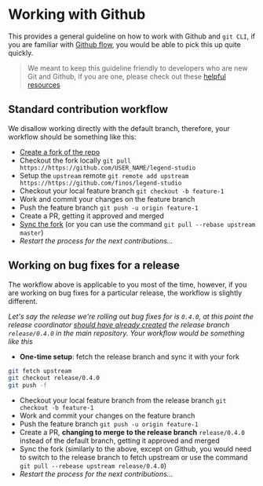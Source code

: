# Working with Github

This provides a general guideline on how to work with Github and `git CLI`, if you are familiar with [Github flow](https://docs.github.com/en/get-started/quickstart/github-flow), you would be able to pick this up quite quickly.

> We meant to keep this guideline friendly to developers who are new Git and Github, if you are one, please check out these [helpful](https://www.atlassian.com/git/tutorials/setting-up-a-repository) [resources](https://lab.github.com/githubtraining/create-a-release-based-workflow)

## Standard contribution workflow

We disallow working directly with the default branch, therefore, your workflow should be something like this:

- [Create a fork of the repo](https://docs.github.com/en/get-started/quickstart/fork-a-repo#forking-a-repository)
- Checkout the fork locally `git pull https://https://github.com/USER_NAME/legend-studio`
- Setup the `upstream` remote `git remote add upstream https://https://github.com/finos/legend-studio`
- Checkout your local feature branch `git checkout -b feature-1`
- Work and commit your changes on the feature branch
- Push the feature branch `git push -u origin feature-1`
- Create a PR, getting it approved and merged
- [Sync the fork](https://docs.github.com/en/github/collaborating-with-pull-requests/working-with-forks/syncing-a-fork) (or you can use the command `git pull --rebase upstream master`)
- _Restart the process for the next contributions..._

## Working on bug fixes for a release

The workflow above is applicable to you most of the time, however, if you are working on bug fixes for a particular release, the workflow is slightly different.

_Let's say the release we're rolling out bug fixes for is `0.4.0`, at this point the release coordinator [should have already created](https://docs.github.com/en/github/collaborating-with-pull-requests/proposing-changes-to-your-work-with-pull-requests/creating-and-deleting-branches-within-your-repository#creating-a-branch) the release branch `release/0.4.0` in the main repository. Your workflow would be something like this_

- **One-time setup**: fetch the release branch and sync it with your fork

```sh
git fetch upstream
git checkout release/0.4.0
git push -f
```

- Checkout your local feature branch from the release branch `git checkout -b feature-1`
- Work and commit your changes on the feature branch
- Push the feature branch `git push -u origin feature-1`
- Create a PR, **changing to merge to the release branch** `release/0.4.0` instead of the default branch, getting it approved and merged
- Sync the fork (similarly to the above, except on Github, you would need to switch to the release branch to fetch upstream or use the command `git pull --rebease upstream release/0.4.0`)
- _Restart the process for the next contributions..._

